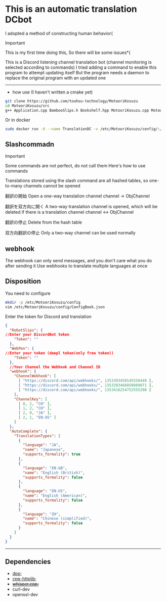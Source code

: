 ﻿# This is an automatic translation DCbot
I adopted a method of constructing human behavior(
> [!IMPORTANT]
> This is my first time doing this, So there will be some issues*(

This is a Discord listening channel translation bot (channel monitoring is selected according to commands)
I tried adding a command to enable this program to attempt updating itself
But the program needs a daemon to replace the original program with an updated one

-------------
* how use
(I haven't written a cmake yet)
```bash
git clone https://github.com/touhou-technology/MotooriKosuzu
cd MotooriKosuzu/src
g++ Application.cpp BambooSlips.h Bookshelf.hpp MotooriKosuzu.cpp MotooriKosuzu.h WritingBrush.cpp WritingBrush.h Stone.cpp Stone.h Dictation.cpp Dictation.h -std=c++20 -l"dpp" -l"pthread" -l"curl"
```
 Or in docker
```bash
sudo docker run -d --name TranslationDC -v /etc/MotooriKosuzu/config/:/etc/MotooriKosuzu/config/ awalwashig/bureau /root/Project.out
```

## Slashcommadn
> [!IMPORTANT]
> Some commands are not perfect, do not call them
> Here's how to use commands

Translations stored using the slash command are all hashed tables, so one-to-many channels cannot be opened

翻訳の開始
Open a one-way translation channel
channel -> ObjChannel

翻訳を双方向に開く
A two-way translation channel is opened, which will be deleted if there is a translation channel
channel <-> ObjChannel

翻訳の停止
Delete from the hash table

双方向翻訳の停止
Only a two-way channel can be used normally

## webhook

The webhook can only send messages, and you don't care what you do after sending it
Use webhooks to translate multiple languages at once

## Disposition
You need to configure
```bash
mkdir -p /etc/MotooriKosuzu/config
vim /etc/MotooriKosuzu/config/ConfigBook.json
```
Enter the token for Discord and translation
```json
﻿{
  "RobotSlips": {
//Enter your DiscordBot token
    "Token": ""
  },
  "WebPen": {
//Enter your token (deepl token(only free token))
    "Token": ""
  },
  //Your Channel the Webhook and Channel ID
  "webhook": {
    "ChannelWebhook": [
      [ "https://discord.com/api/webhooks/", 1353393450145550449 ],
      [ "https://discord.com/api/webhooks/", 1353393466050089071 ],
      [ "https://discord.com/api/webhooks/", 1353416254752555208 ]
    ],
    "ChannelKey": [
      [ 0, 2, "CH" ],
      [ 1, 2, "CH" ],
      [ 2, 0, "JA" ],
      [ 2, 1, "EN-US" ]
    ]
  },
  "AutoComplete": {
    "TranslationTypes": [
      {
        "language": "JA",
        "name": "Japanese",
        "supports_formality": true
      },
      {
        "language": "EN-GB",
        "name": "English (British)",
        "supports_formality": false
      },
      {
        "language": "EN-US",
        "name": "English (American)",
        "supports_formality": false
      },
      {
        "language": "ZH",
        "name": "Chinese (simplified)",
        "supports_formality": false
      }
    ]
  }
}
```
-------
## Dependencies
* [dpp](https://github.com/brainboxdotcc/DPP);
* [cpp-httplib](https://github.com/yhirose/cpp-httplib);
* ~~[whisper.cpp](https://github.com/ggerganov/whisper.cpp);~~
* curl-dev
* openssl-dev
